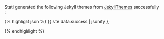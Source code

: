 Stati generated the following Jekyll themes from [JekyllThemes](http://jekyllthemes.org/) successfully : 

{% highlight json %}
{{ site.data.success | jsonify }}

{% endhighlight %}